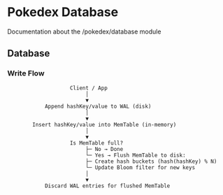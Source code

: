 # Pokedex Database

Documentation about the /pokedex/database module

## Database

### Write Flow
        
                        Client / App
                             │
                             ▼
                Append hashKey/value to WAL (disk)
                             │                                   
                             ▼                                        
            Insert hashKey/value into MemTable (in-memory)
                             │
                             ▼
                        Is MemTable full?
                             ├─ No → Done
                             └─ Yes → Flush MemTable to disk:
                             ├─ Create hash buckets (hash(hashKey) % N)
                             └─ Update Bloom filter for new keys
                             │
                             ▼
                Discard WAL entries for flushed MemTable

